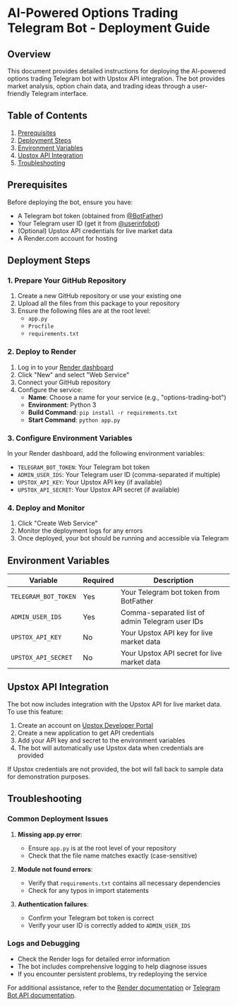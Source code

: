 # AI-Powered Options Trading Telegram Bot - Deployment Guide

## Overview

This document provides detailed instructions for deploying the AI-powered options trading Telegram bot with Upstox API integration. The bot provides market analysis, option chain data, and trading ideas through a user-friendly Telegram interface.

## Table of Contents

1. [Prerequisites](#prerequisites)
2. [Deployment Steps](#deployment-steps)
3. [Environment Variables](#environment-variables)
4. [Upstox API Integration](#upstox-api-integration)
5. [Troubleshooting](#troubleshooting)

## Prerequisites

Before deploying the bot, ensure you have:

- A Telegram bot token (obtained from [@BotFather](https://t.me/BotFather))
- Your Telegram user ID (get it from [@userinfobot](https://t.me/userinfobot))
- (Optional) Upstox API credentials for live market data
- A Render.com account for hosting

## Deployment Steps

### 1. Prepare Your GitHub Repository

1. Create a new GitHub repository or use your existing one
2. Upload all the files from this package to your repository
3. Ensure the following files are at the root level:
   - `app.py`
   - `Procfile`
   - `requirements.txt`

### 2. Deploy to Render

1. Log in to your [Render dashboard](https://dashboard.render.com/)
2. Click "New" and select "Web Service"
3. Connect your GitHub repository
4. Configure the service:
   - **Name**: Choose a name for your service (e.g., "options-trading-bot")
   - **Environment**: Python 3
   - **Build Command**: `pip install -r requirements.txt`
   - **Start Command**: `python app.py`

### 3. Configure Environment Variables

In your Render dashboard, add the following environment variables:

- `TELEGRAM_BOT_TOKEN`: Your Telegram bot token
- `ADMIN_USER_IDS`: Your Telegram user ID (comma-separated if multiple)
- `UPSTOX_API_KEY`: Your Upstox API key (if available)
- `UPSTOX_API_SECRET`: Your Upstox API secret (if available)

### 4. Deploy and Monitor

1. Click "Create Web Service"
2. Monitor the deployment logs for any errors
3. Once deployed, your bot should be running and accessible via Telegram

## Environment Variables

| Variable | Required | Description |
|----------|----------|-------------|
| `TELEGRAM_BOT_TOKEN` | Yes | Your Telegram bot token from BotFather |
| `ADMIN_USER_IDS` | Yes | Comma-separated list of admin Telegram user IDs |
| `UPSTOX_API_KEY` | No | Your Upstox API key for live market data |
| `UPSTOX_API_SECRET` | No | Your Upstox API secret for live market data |

## Upstox API Integration

The bot now includes integration with the Upstox API for live market data. To use this feature:

1. Create an account on [Upstox Developer Portal](https://developer.upstox.com/)
2. Create a new application to get API credentials
3. Add your API key and secret to the environment variables
4. The bot will automatically use Upstox data when credentials are provided

If Upstox credentials are not provided, the bot will fall back to sample data for demonstration purposes.

## Troubleshooting

### Common Deployment Issues

1. **Missing app.py error**:
   - Ensure `app.py` is at the root level of your repository
   - Check that the file name matches exactly (case-sensitive)

2. **Module not found errors**:
   - Verify that `requirements.txt` contains all necessary dependencies
   - Check for any typos in import statements

3. **Authentication failures**:
   - Confirm your Telegram bot token is correct
   - Verify your user ID is correctly added to `ADMIN_USER_IDS`

### Logs and Debugging

- Check the Render logs for detailed error information
- The bot includes comprehensive logging to help diagnose issues
- If you encounter persistent problems, try redeploying the service

For additional assistance, refer to the [Render documentation](https://render.com/docs) or [Telegram Bot API documentation](https://core.telegram.org/bots/api).
